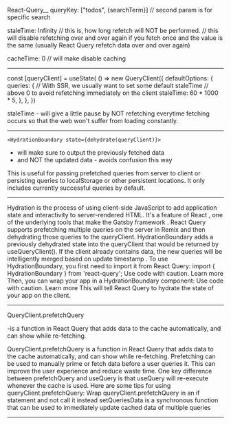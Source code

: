 React-Query__
queryKey: ["todos", {searchTerm}] // second param is for specific search

staleTime: Infinity // this is, how long refetch will NOT be performed. // this will disable refetching over and over again if you fetch once and the value is the same (usually React Query refetch data over and over again)

cacheTime: 0 // will make disable caching

--------------

  const [queryClient] = useState(
    () =>
      new QueryClient({
        defaultOptions: {
          queries: {
            // With SSR, we usually want to set some default staleTime
            // above 0 to avoid refetching immediately on the client
            staleTime: 60 * 1000 * 5,
          },
        },
      })

staleTime - will give a little pause by NOT refetching everytime fetching occurs so that the web won't suffer from loading constantly. 

-----------------------------

    <HydrationBoundary state={dehydrate(queryClient)}>
- will make sure to output the previously fetched data
- and NOT the updated data - avoids confusion this way 


This is useful for passing prefetched queries from server to client or persisting queries to localStorage or other persistent locations. It only includes currently successful queries by default.

--------------------------------------

Hydration
 is the process of using client-side
 JavaScript to add application state and interactivity
 to server-rendered HTML. It's a feature of React
, one of the underlying tools that make the Gatsby
 framework
.
React Query supports prefetching
 multiple queries on the server in Remix and then dehydrating those queries to the queryClient. HydrationBoundary adds a previously dehydrated state into the queryClient that would be returned by useQueryClient(). If the client already contains data, the new queries will be intelligently merged based on update timestamp
.
To use HydrationBoundary, you first need to import it from React Query:
import { HydrationBoundary } from 'react-query';
Use code with caution.
Learn more
Then, you can wrap your app in a HydrationBoundary component:
<HydrationBoundary>
  <YourApp />
</HydrationBoundary>
Use code with caution.
Learn more
This will tell React Query to hydrate
 the state of your app on the client.

 ----------------------------------------------

 QueryClient.prefetchQuery 
 
 -is a function in React Query that adds data to the cache automatically, and can show while re-fetching.

QueryClient.prefetchQuery is a function in React Query that adds data to the cache automatically, and can show while re-fetching. Prefetching can be used to manually prime or fetch data before a user queries it. This can improve the user experience and reduce waste time. 
One key difference between prefetchQuery and useQuery is that useQuery will re-execute whenever the cache is used. 
Here are some tips for using queryClient.prefetchQuery: 
Wrap queryClient.prefetchQuery in an if statement and not call it instead
setQueriesData is a synchronous function that can be used to immediately update cached data of multiple queries

----------------------------------

 
      







